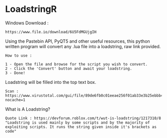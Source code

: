 # LoadstringR
Windows Download : 
    
    https://www.file.io/download/6U5FdMGUjgIH

Using the Pastebin API, PyQT5 and other useful resources, this python written program will convert any .lua file into a loadstring, raw link provided.

    How to use : 

    1 - Open the file and browse for the script you wish to convert. 
    2 - Click the 'Convert' button and await your loadstring. 
    3 - Done! 

Loadstring will be filled into the top text box.
    
    Scan : https://www.virustotal.com/gui/file/89de6fb0c01eeae256f01ab33e3b25ebbb4dd70e94a734df96a48d7076111b09?nocache=1
    
What is A Loadstring? 

    Quote Link : https://devforum.roblox.com/t/wut-is-loadstring/1217310/8
    "Loadstring is used mainly by some scripts and by the majority of exploiting scripts. It runs the string given inside it's brackets as code"
